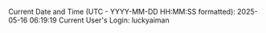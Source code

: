 Current Date and Time (UTC - YYYY-MM-DD HH:MM:SS formatted): 2025-05-16 06:19:19
Current User's Login: luckyaiman
